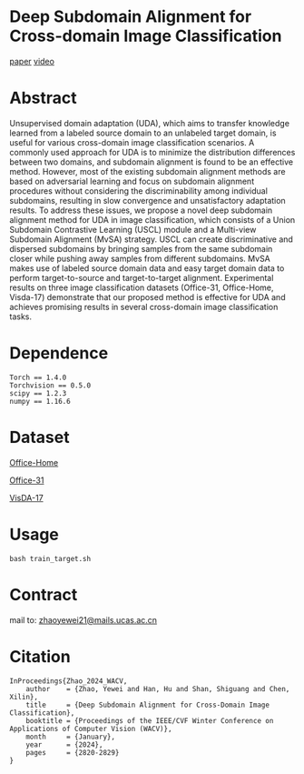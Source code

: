# Deep Subdomain Alignment for Cross-domain Image Classification
[paper](https://openaccess.thecvf.com/content/WACV2024/papers/Zhao_Deep_Subdomain_Alignment_for_Cross-Domain_Image_Classification_WACV_2024_paper.pdf) [video](https://www.youtube.com/watch?v=AM63h2LzFY8)

# Abstract

Unsupervised domain adaptation (UDA), which aims to transfer knowledge learned from a labeled source domain to an unlabeled target domain, is useful for various cross-domain image classification scenarios. A commonly used approach for UDA is to minimize the distribution differences between two domains, and subdomain alignment is found to be an effective method. However, most of the existing subdomain alignment methods are based on adversarial learning and focus on subdomain alignment procedures without considering the discriminability among individual subdomains, resulting in slow convergence and unsatisfactory adaptation results. To address these issues, we propose a novel deep subdomain alignment method for UDA in image classification, which consists of a Union Subdomain Contrastive Learning (USCL) module and a Multi-view Subdomain Alignment (MvSA) strategy. USCL can create discriminative and dispersed subdomains by bringing samples from the same subdomain closer while pushing away samples from different subdomains. MvSA makes use of labeled source domain data and easy target domain data to perform target-to-source and target-to-target alignment. Experimental results on three image classification datasets (Office-31, Office-Home, Visda-17) demonstrate that our proposed method is effective for UDA and achieves promising results in several cross-domain image classification tasks.

# Dependence
```
Torch == 1.4.0
Torchvision == 0.5.0
scipy == 1.2.3
numpy == 1.16.6
```

# Dataset

[Office-Home](https://arxiv.org/pdf/1706.07522v1)

[Office-31](https://faculty.cc.gatech.edu/~judy/domainadapt/)

[VisDA-17](https://ai.bu.edu/visda-2017/)

# Usage

`bash train_target.sh`

# Contract

mail to: zhaoyewei21@mails.ucas.ac.cn

# Citation
```
InProceedings{Zhao_2024_WACV,
    author    = {Zhao, Yewei and Han, Hu and Shan, Shiguang and Chen, Xilin},  
    title     = {Deep Subdomain Alignment for Cross-Domain Image Classification},  
    booktitle = {Proceedings of the IEEE/CVF Winter Conference on Applications of Computer Vision (WACV)},  
    month     = {January},  
    year      = {2024},  
    pages     = {2820-2829}  
}
```
